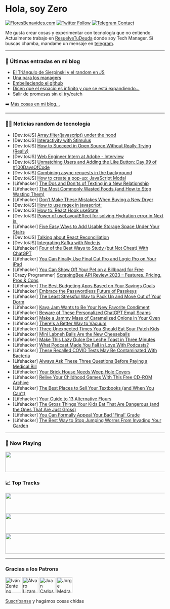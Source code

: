 # Hola, soy Zero

[![FloresBenavides.com](https://img.shields.io/website?down_message=oops&label=MiBlog&style=for-the-badge&up_message=online&url=https%3A%2F%2Ffloresbenavides.com)](https://floresbenavides.com) [![Twitter Follow](https://img.shields.io/twitter/follow/ZeroDragon?color=%231DA1F2&label=Follow&logo=twitter&logoColor=ffffff&style=for-the-badge)](https://twitter.com/zerodragon) [![Telegram Contact](https://img.shields.io/badge/escr%C3%ADbeme-ZeroDragon-%2326A5E4?style=for-the-badge&logo=telegram)](https://t.me/zerodragon)

Me gusta crear cosas y experimentar con tecnología que no entiendo.
Actualmente trabajo en [ResuelveTuDeuda](http://github.com/resuelve) donde soy Tech Manager.
Si buscas chamba, mandame un mensaje en [telegram](https://t.me/zerodragon).

---

### 📕 Últimas entradas en mi blog
<!-- BLOG-POST-LIST:START -->
- [El Triángulo de Sierpinski y el random en JS](https://floresbenavides.com/el-triangulo-de-sierpinski-y-el-random-en-js/)
- [Una para los managers](https://floresbenavides.com/una-para-los-managers/)
- [Embelleciendo el github](https://floresbenavides.com/embelleciendo-el-github/)
- [Dicen que el espacio es infinito y que se está expandiendo…](https://floresbenavides.com/dicen-que-el-espacio-es-infinito-y-que-se-esta-expandiendo/)
- [Salir de promesas sin el try/catch](https://floresbenavides.com/salir-de-promesas-sin-el-try-catch/)
<!-- BLOG-POST-LIST:END -->

➡️ [Más cosas en mi blog...](https://floresbenavides.com)

---

### 👨‍💻 Noticias random de tecnología
<!-- TECH-POSTS:START -->
- [Dev.to/JS] [Array.filter&lpar;javascript&rpar; under the hood](https://dev.to/danities316/arrayfilterjavascript-under-the-hood-3kgk)
- [Dev.to/JS] [Interactivity with Stimulus](https://dev.to/shayanlk/intractivity-with-stimulus-46ej)
- [Dev.to/JS] [How to Succeed in Open Source Without Really Trying &lpar;Really&rpar;](https://dev.to/tigt/how-to-succeed-in-open-source-without-really-trying-really-55pj)
- [Dev.to/JS] [Web Engineer Intern at Adobe - Interview](https://dev.to/venkyakshaya/web-engineer-intern-at-adobe-interview-3e96)
- [Dev.to/JS] [Unmatching Users and Adding the Like Button: Day 99 of #100DaysOfCode](https://dev.to/arashjangali/unmatching-users-and-adding-the-like-button-day-99-of-100daysofcode-2po3)
- [Dev.to/JS] [Combining async requests in the background](https://dev.to/jennieji/combining-async-requests-in-the-background-4g03)
- [Dev.to/JS] [How to create a pop-up: JavaScript Modal](https://dev.to/tracy4code/how-to-create-a-pop-up-javascript-modal-3652)
- [Lifehacker] [The Dos and Don&#39;ts of Texting in a New Relationship](https://lifehacker.com/the-dos-and-donts-of-texting-in-a-new-relationship-1850355096)
- [Lifehacker] [The Most Commonly Wasted Foods &lpar;and How to Stop Wasting Them&rpar;](https://lifehacker.com/the-most-commonly-wasted-foods-and-how-to-stop-wasting-1850359331)
- [Lifehacker] [Don’t Make These Mistakes When Buying a New Dryer](https://lifehacker.com/don-t-make-these-mistakes-when-buying-a-new-dryer-1850368737)
- [Dev.to/JS] [How to use regex in javascript:](https://dev.to/themba_sishuba/how-to-use-regex-in-javascript-by-removing-special-characters-and-spaces-and-adding-an-underscore-266f)
- [Dev.to/JS] [How to: React Hook useState](https://dev.to/jesseilc123/how-to-react-hook-usestate-298d)
- [Dev.to/JS] [Power of useLayoutEffect for solving Hydration error in Next js.](https://dev.to/kawanedres/power-of-uselayouteffect-for-solving-hydration-error-in-next-js-4ekm)
- [Lifehacker] [Five Easy Ways to Add Usable Storage Space Under Your Stairs](https://lifehacker.com/five-easy-ways-to-add-usable-storage-space-under-your-s-1850419374)
- [Dev.to/JS] [Talking about React Reconciliation](https://dev.to/dougyoshii/talking-about-react-reconciliation-3igi)
- [Dev.to/JS] [Integrating Kafka with Node.js](https://dev.to/ndulue/integrating-kafka-with-nodejs-104g)
- [Lifehacker] [Four of the Best Ways to Study &lpar;but Not Cheat&rpar; With ChatGPT](https://lifehacker.com/four-of-the-best-ways-to-study-but-not-cheat-with-cha-1850419522)
- [Lifehacker] [You Can Finally Use Final Cut Pro and Logic Pro on Your iPad](https://lifehacker.com/you-can-finally-use-final-cut-pro-and-logic-pro-on-your-1850418917)
- [Lifehacker] [You Can Show Off Your Pet on a Billboard for Free](https://lifehacker.com/you-can-show-off-your-pet-on-a-billboard-for-free-1850419296)
- [Crazy Programmer] [ScrapingBee API Review 2023 – Features, Pricing, Pros &amp; Cons](https://www.thecrazyprogrammer.com/2023/05/scrapingbee-review.html)
- [Lifehacker] [The Best Budgeting Apps Based on Your Savings Goals](https://lifehacker.com/the-best-budgeting-apps-based-on-your-savings-goals-1850419365)
- [Lifehacker] [Embrace the Passwordless Future of Passkeys](https://lifehacker.com/embrace-the-passwordless-future-of-passkeys-1850418024)
- [Lifehacker] [The Least Stressful Way to Pack Up and Move Out of Your Dorm](https://lifehacker.com/the-least-stressful-way-to-pack-up-and-move-out-of-your-1850418972)
- [Lifehacker] [Kaya Jam Wants to Be Your New Favorite Condiment](https://lifehacker.com/kaya-jam-wants-to-be-your-new-favorite-condiment-1850417171)
- [Lifehacker] [Beware of These Personalized ChatGPT Email Scams](https://lifehacker.com/beware-of-these-personalized-chatgpt-email-scams-1850417235)
- [Lifehacker] [Make a Jammy Mass of Caramelized Onions in Your Oven](https://lifehacker.com/make-a-jammy-mass-of-caramelized-onions-in-your-oven-1850417250)
- [Lifehacker] [There&#39;s a Better Way to Vacuum](https://lifehacker.com/theres-a-better-way-to-vacuum-1850415089)
- [Lifehacker] [Three Unexpected Times You Should Eat Sour Patch Kids](https://lifehacker.com/three-unexpected-times-you-should-eat-sour-patch-kids-1850416642)
- [Lifehacker] [Mini Labneh Balls Are the New Cheeseballs](https://lifehacker.com/mini-labneh-balls-are-the-new-cheeseballs-1850416133)
- [Lifehacker] [Make This Lazy Dulce De Leche Toast in Three Minutes](https://lifehacker.com/make-this-lazy-dulce-de-leche-toast-in-three-minutes-1850415493)
- [Lifehacker] [What Podcast Made You Fall in Love With Podcasts?](https://lifehacker.com/what-podcast-made-you-fall-in-love-with-podcasts-1850413385)
- [Lifehacker] [These Recalled COVID Tests May Be Contaminated With Bacteria](https://lifehacker.com/these-recalled-covid-tests-may-be-contaminated-with-bac-1850415759)
- [Lifehacker] [Always Ask These Three Questions Before Paying a Medical Bill](https://lifehacker.com/always-ask-these-three-questions-before-paying-a-medica-1850415814)
- [Lifehacker] [Your Brick House Needs Weep Hole Covers](https://lifehacker.com/your-brick-house-needs-weep-hole-covers-1850415342)
- [Lifehacker] [Relive Your Childhood Games With This Free CD-ROM Archive](https://lifehacker.com/relive-your-childhood-games-with-this-free-cd-rom-archi-1850408876)
- [Lifehacker] [The Best Places to Sell Your Textbooks &lpar;and When You Can’t&rpar;](https://lifehacker.com/the-best-places-to-sell-your-textbooks-and-when-you-ca-1850415184)
- [Lifehacker] [Your Guide to 13 Alternative Flours](https://lifehacker.com/your-guide-to-13-alternative-flours-1850414480)
- [Lifehacker] [The Gross Things Your Kids Eat That Are Dangerous &lpar;and the Ones That Are Just Gross&rpar;](https://lifehacker.com/the-gross-things-your-kids-eat-that-are-dangerous-and-1850414968)
- [Lifehacker] [You Can Formally Appeal Your Bad &#39;Final&#39; Grade](https://lifehacker.com/you-can-formally-appeal-your-bad-final-grade-1850414707)
- [Lifehacker] [The Best Way to Stop Jumping Worms From Invading Your Garden](https://lifehacker.com/the-best-way-to-stop-jumping-worms-from-invading-your-g-1850414628)<!-- TECH-POSTS:END -->

---

### 🎵 Now Playing
<a href="https://spotify-now-playing-dun.vercel.app/now-playing?open"><img src="https://spotify-now-playing-dun.vercel.app/now-playing" width="540" height="64"></a>

### 📈 Top Tracks
<a href="https://spotify-now-playing-dun.vercel.app/top-tracks?i=1&open"><img src="https://spotify-now-playing-dun.vercel.app/top-tracks?i=1" width="540" height="64"></a>
<a href="https://spotify-now-playing-dun.vercel.app/top-tracks?i=2&open"><img src="https://spotify-now-playing-dun.vercel.app/top-tracks?i=2" width="540" height="64"></a>
<a href="https://spotify-now-playing-dun.vercel.app/top-tracks?i=3&open"><img src="https://spotify-now-playing-dun.vercel.app/top-tracks?i=3" width="540" height="64"></a>

---

### Gracias a los Patrons
[<img src="https://avatars.githubusercontent.com/u/243380?v=4" alt="Iván Zenteno" width="50px">](https://github.com/k001) [<img src="https://avatars.githubusercontent.com/u/19955639?v=4" alt="Álvaro Lizama" width="50px">](https://github.com/alvarolizama) [<img src="https://avatars.githubusercontent.com/u/2718753?v=4" alt="Juan Carlos Ruiz" width="50px">](https://github.com/JuanCrg90) [<img src="https://avatars.githubusercontent.com/u/37025?v=4" alt="Jorge Medrano" width="50px">](https://github.com/h1pp1e) 

[Suscríbanse](https://www.patreon.com/zerodragon) y hagámos cosas chidas
